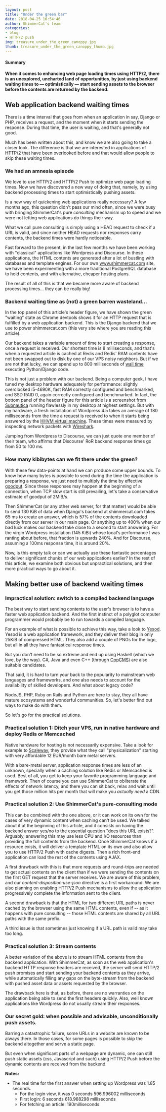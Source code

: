 ```yaml
---
layout: post
title: "Under the green bar"
date: 2018-04-25 16:54:46
author: ShimmerCat's team
categories:
- blog
- HTTP/2 push
img: treasure_under_the_green_canoppy.jpg
thumb: treasure_under_the_green_canoppy_thumb.jpg
---
```


#### Summary
<b>When it comes to enhancing web page loading times using HTTP/2, there is an unexplored, uncharted land of opportunities,  by just using backend waiting times to — optimistically — start sending assets to the browser before the contents are returned by the backend.</b>

## Web application backend waiting times

There is a time interval that goes from when an application in say, Django or PHP,
receives a request, and the moment when it starts sending the response.
During that time, the user is waiting, and that's generally not good.

Much has been written about this, and know we are also going to take a closer look.
The difference is that we are interested in applications of HTTP/2 that have
been overlooked before and that would allow people to skip these waiting times.

### We had an amnesia episode

We love to use HTTP/2 and HTTP/2 Push to optimize web page loading times.
Now we have discovered a new way of doing that, namely, by using backend processing
times to start optimistically pushing assets.

Is a new way of quickening web applications  really necessary?
A few months ago, this question didn't pass our mind often, since we
were busy with bringing ShimmerCat's pure *consulting* mechanism up to speed and we were  not letting web applications do things their way.

What we call pure consulting is simply using a  HEAD request to check if a URL is valid,
and since neither HEAD requests nor responses carry contents,
the backend times were hardly noticeable.

Fast forward to the present, in the last few months we have been working with
"classical" applications like Wordpress and Discourse. In these applications, the HTML contents are generated after a lot of bustling
with databases and template engines.
For our own www.shimmercat.com site, we have  been experimenting with a more traditional
PostgreSQL database to hold contents, and with alternative,
cheaper hosting plans.

The result of all of this is that we became more aware of backend
processing times... they can be really big!


### Backend waiting time as (not) a green barren wasteland...

In the top panel of this article's header figure, we have shown the green "waiting" state
as Chrome devtools shows it for an HTTP request that is
fulfilled by a web application backend.
This is the Django backend that we use to power shimmercat.com (this very site where
you are reading this article).

Our backend takes a variable amount of time to start creating a response, once
a request is received.
Our shortest time is  8 milliseconds, and that's
when a requested article is cached at Redis and Redis' RAM contents have not been
swapped out to disk by one of our VPS noisy neighbors.
But if we are not that lucky, we can spend  up to 800 milliseconds of
[wall time](https://en.wikipedia.org/wiki/Wall-clock_time) executing
Python/Django code.

This is not just a problem with our backend.
Being a computer geek, I have tuned my desktop hardware adequately
for performance: slightly overclocked i5-4690K, fast RAM correctly configured
and benchmarked, and SSD RAID 0, again correctly configured and benchmarked.
In fact, the bottom panel of the header figure for this article is a screenshot from
[Subnautica](http://unknownworlds.com/subnautica/) running flawlessly in
my desktop at highest settings.
But with my hardware, a fresh installation of Wordpress 4.5 takes an average of
180 milliseconds from the time a request is received to when it
starts being answered by the [HHVM virtual machine](http://hhvm.com/).
These  times were measured by inspecting network packets with
[Wireshark](https://www.wireshark.org/).

Jumping from Wordpress to Discourse, we can just quote
one member of their team, who affirms that Discourse' RoR backend response times go from 50 to 100 ms.

### How many kibibytes can we fit there under the green?


With these few data-points at hand we can produce some upper bounds.
To know how many bytes is possible to send during the time the application is preparing
a response, we just need to multiply the time by effective
[goodput](https://en.wikipedia.org/wiki/Goodput).
Since these responses may happen at the beginning of a connection, when
TCP slow start is still prevailing, let's take
a conservative estimate of goodput of 2MiB/s.

Then ShimmerCat (or any other web server, for that matter)
would be able to send  130 KiB of data when
Django's backend at shimmercat.com takes 65 ms to create an answer,
which is 57% of the contents downloaded directly from our server in our main page.
Or anything up to 400%  when our bad luck makes our backend
take close to a second to start answering.
For the virgin Wordpress installation (145 KiBi) whose local's performance
I was ranting about before, that fraction is upwards 240%.
And for Discourse, assuming a 100ms response time, it is around 20%.

Now, is this empty talk or can we actually  use these fantastic percentages
to deliver significant chunks of our web applications earlier?
In the rest of this article, we examine both obvious but unpractical
solutions, and then more practical ways to go about it.

## Making better use of backend waiting times

### Impractical solution: switch to a compiled backend language

The best way to start sending contents to the user's browser is to have
a faster web application backend.
And the first instinct of a polyglot computer programmer would probably
be to run towards a compiled language.

For an example of what is possible to achieve this way,
take a look to [Yesod](http://www.yesodweb.com/).
Yesod is a web application framework, and they deliver their
blog in only 25KiB of compressed HTML.
They also add a couple of  PNGs for the logo, but all in all  they have fantastical
response times.

But you don't need to be so extreme and end up using Haskell (which
we love, by the way).
C#, Java and even C++ (through [CppCMS](http://cppcms.com/wikipp/en/page/main))
are also suitable candidates.

That said, it is hard to turn your back to the popularity to mainstream
web languages and frameworks, and one also needs to account
for the availability of skilled developers.
And what about  legacy code?

NodeJS, PHP, Ruby on Rails and Python are here to stay, they all have
mature ecosystems and wonderful communities.
So, let's better find out ways to make do with them.

So let's go for the practical solutions.

### Practical solution 1: Ditch your VPS, run in native hardware and deploy Redis or Memcached

Native hardware for hosting is not necessarily expensive.
Take a look for example to [Scaleway](https://www.scaleway.com/), they provide
what they call "physicalization" starting with very affordable 12 EUR/month bare metal servers.

With a bare-metal server, application response times are less of an unknown, specially when
a caching solution like Redis or Memcached is used.
Best of all, you get to keep your favorite programming language and framework.
Then of course you can use ShimmerCat to obliterate the effects of network latency,
and there you can sit back, relax and wait until you get those million hits per month
that will make you *actually need* a CDN.

### Practical solution 2: Use ShimmerCat's pure-consulting mode

This can be combined with the one above, or it can work on its own for the cases
of very dynamic content when caching can't be used.
We talked about it at the beginning of this article, and it consists on having
the backend answer yes/no to the essential question "does this URL exists?".
Arguably, answering this may use less CPU and I/O resources than providing the
full contents from the backend.
Once ShimmerCat knows if a resource exists, it will deliver a template HTML
on its own and also
allow you to use HTTP/2 Push with cache digests.
Then a rich front-end application can load the rest of the contents using
AJAX.

A first drawback with this is that more requests and round-trips are needed to
get actual contents on the client than if we were sending the contents
on the first GET request that the server receives.
We are aware of this problem, and our *content-disposition:use-json*
directive is a first workaround.
We are also planning on enabling HTTP/2 Push mechanisms to allow the application
progressively complete the information sent to the client.

A second drawback is that the HTML for two different URL paths is never cached by the browser
using the same HTML contents, even if -- as it happens with pure consulting --
those HTML contents are shared by all URL paths with the same prefix.

A third issue is that sometimes just knowing if a URL path is valid may
take too long.

### Practical solution 3: Stream contents

A better variation of the above is to stream HTML contents from the backend
application.
With ShimmerCat, as soon as the web application's backend HTTP response headers
are received, the server will send  HTTP/2 push promises and start sending
your backend contents as they arrive, while automatically filling any  gaps
on the byte-stream from the backend  with pushed asset data or assets requested
by the browser.

The drawback here is that, as before, there are no warranties on the application
being able to send the first headers quickly.
Also, well known applications like Wordpress do not usually stream their
responses.

### Our secret gold: when possible and advisable, unconditionally push assets.

Barring a catastrophic failure, some URLs in a website are known to be always there.
In those cases, for some pages is possible to skip the backend altogether and serve a static page.

But even when significant parts of a webpage are dynamic, one can still push
static assets (css, Javascript and such) using HTTP/2 Push before the dynamic
contents are received from the  backend.


**Notes:**
- The real time for the first answer when setting up Wordpress was 1.85 seconds.
    - For the login view, it was 0 seconds 596.996002 milliseconds
    - First login: 6 seconds 618.988298 milliseconds
    - For fetching an article: 190milliseconds
